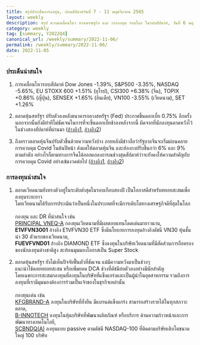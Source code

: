```yaml
---
title: สรุปประเด็นการลงทุน, ก่อนสัปดาห์วันที่ 7 - 11 พฤศจิกายน 2565
layout: weekly
description: สรุป ความเคลื่อนไหว ทางเศรษฐกิจ และ การลงทุน รอบโลก ในรอบสัปดาห์, วันที่ 6 พฤศจิกายน 2565
category: weekly
tag: [summary, Y2022Q4]
canonical_url: /weekly/summary/2022-11-06/
permalink: /weekly/summary/2022-11-06/
date: 2022-11-05
---
```


### ประเด็นน่าสนใจ

1. การเคลื่อนไหวรอบสัปดาห์ Dow Jones -1.39%, S&P500 -3.35%, NASDAQ -5.65%, EU STOXX 600 +1.51% (ยุโรป), CSI300 +6.38% (จีน), TOPIX +0.86% (ญี่ปุ่น), SENSEX +1.65% (อินเดีย), VN100 -3.55% (เวียดนาม), SET +1.26%

2. ตลาดหุ้นสหรัฐฯ ปรับตัวลงหลังธนาคารกลางสหรัฐฯ (Fed) ประกาศขึ้นดอกเบี้ย 0.75% อีกครั้ง นอกจากนั้นยังมีท่าทีไม่ชัดเจนในการที่จะขึ้นดอกเบี้ยช้าลงหลังจากนี้ ผิดจากที่นักลงทุนคาดหวังไว้ในช่วงสองสัปดาห์ที่ผ่านมา 
([อ้างอิง1](https://www.cnbc.com/2022/11/02/fed-hikes-by-another-three-quarters-of-a-point-taking-rates-to-the-highest-level-since-january-2008.html), 
[อ้างอิง2](https://www.cnbc.com/2022/11/03/stock-market-futures-open-to-close-news.html)) 

3. ถึงคราวตลาดหุ้นจีนปรับตัวขึ้นด้วยความหวังบ้าง ภายหลังมีข่าวลือว่ารัฐบาลจีนจะเริ่มผ่อนคลายการควบคุม Covid ในต้นปีหน้า ส่งผลให้ตลาดหุ้นจีน และฮ่องกงปรับขึ้นกว่า 6% และ 9% ตามลำดับ อย่างไรก็ตามทางการจีนได้ออกแถลงการณช่วงสุดสัปดาห์ว่าจะยังคงให้ความสำคัญกับการควบคุม Covid อย่างเข้มงวดต่อไป
([อ้างอิง1](https://www.cnbc.com/2022/11/04/heres-what-we-know-about-the-rebound-in-chinese-stocks-this-week.html), 
[อ้างอิง2](https://www.reuters.com/world/china/china-will-not-waver-its-dynamic-clearing-covid-19-strategy-health-commission-2022-11-05/)) 



### การลงทุนน่าสนใจ

1. ตลาดเวียดนามยังทรงตัวอยู่ในระดับต่ำสุดในรอบเกือบสองปี เป็นโอกาสดีสำหรับทยอยสะสมเพื่อลงทุนระยะยาว   
โดยเวียดนามได้รับการประเมินว่าเป็นหนึ่งในประเทศที่จะมีการเติบโตทางเศรษฐกิจดีที่สุดในโลก<br><br>
กองทุน และ DR ที่น่าสนใจ เช่น  
[PRINCIPAL VNEQ-A](https://www.finnomena.com/fund/PRINCIPAL%20VNEQ-A) กองทุนเวียดนามที่มีผลตอบแทนโดดเด่นมายาวนาน,  
**E1VFVN3001** อ้างอิง E1VFVN30 ETF ซึ่งมีนโยบายการลงทุนอ้างอิงดัชนี VN30 หุ้นชั้นนำ 30 ตัวแรกของเวียดนาม,  
**FUEVFVND01** อ้างอิง DIAMOND ETF ซึ่งลงทุนในบริษัทเวียดนามที่มีสัดส่วนการถือครองของนักลงทุนต่างชาติสูง สะท้อนมุมมองโอกาสเป็น Super Stock 

2. ตลาดหุ้นสหรัฐฯ ยังไม่เห็นปัจจัยฟื้นตัวที่ชัดเจน แม้มีความหวังมาเป็นช่วงๆ  
แนะนำใช้คอยทยอยสะสม หรือเพิ่มยอด DCA ช่วงที่ดัชนีย่อตัวลงอย่างมีนัยสำคัญ  
โดยเฉพาะการสะสมกองทุนที่ลงทุนในบริษัทที่แข็งแกร่งและเป็นผู้นำในอุตสาหกรรม รวมถึงการลงทุนที่เรามีมุมมองต้องการร่วมเป็นเจ้าของในธุรกิจเหล่านั้น <br><br>
กองทุนเด่น เช่น  
[KFGBRAND-A](https://www.finnomena.com/fund/KFGBRAND-A) ลงทุนในบริษัทที่ยั่งยืน มีแบรนด์แข็งแกร่ง สามารถสร้างรายได้ในทุกสภาวะตลาด,  
[B-INNOTECH](https://www.finnomena.com/fund/B-INNOTECH) ลงทุนในหุ้นบริษัทที่พัฒนาผลิตภัณฑ์ หรือบริการ ด้านความก้าวหน้าและการพัฒนาทางเทคโนโลยี,  
[SCBNDQ(A)](https://www.finnomena.com/fund/SCBNDQ(A)) ลงทุนแบบ passive ตามดัชนี NASDAQ-100 ที่ติดตามบริษัทเติบโตขนาดใหญ่ 100 บริษัท
